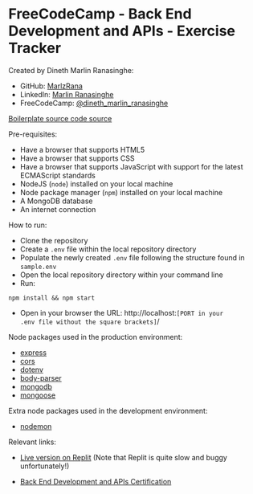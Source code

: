 # FreeCodeCamp - Back End Development and APIs - Exercise Tracker

Created by Dineth Marlin Ranasinghe:

- GitHub: <a href="https://github.com/MarlzRana" target="_blank">MarlzRana</a>
- LinkedIn: <a href="https://www.linkedin.com/in/dineth-marlin-ranasinghe/" target="_blank">Marlin Ranasinghe</a>
- FreeCodeCamp: <a href="https://www.freecodecamp.org/Dineth_Marlin_Ranasinghe" target="_blank">@dineth_marlin_ranasinghe</a>

<a href="https://github.com/freeCodeCamp/boilerplate-project-exercisetracker/" target="_blank">Boilerplate source code source</a>

Pre-requisites:

- Have a browser that supports HTML5
- Have a browser that supports CSS
- Have a browser that supports JavaScript with support for the latest ECMAScript standards
- NodeJS (<code>node</code>) installed on your local machine
- Node package manager (<code>npm</code>) installed on your local machine
- A MongoDB database
- An internet connection

How to run:

- Clone the repository
- Create a <code>.env</code> file within the local repository directory
- Populate the newly created <code>.env</code> file following the structure found in <code>sample.env</code>
- Open the local repository directory within your command line
- Run:
<pre><code>npm install && npm start</code></pre>
- Open in your browser the URL: http://localhost:<code>[PORT in your .env file without the square brackets]</code>/

Node packages used in the production environment:

- <a href="https://www.npmjs.com/package/express" target="_blank">express</a>
- <a href="https://www.npmjs.com/package/cors" target="_blank">cors</a>
- <a href="https://www.npmjs.com/package/dotenv" target="_blank">dotenv</a>
- <a href="https://www.npmjs.com/package/body-parser" target="_blank">body-parser</a>
- <a href="https://www.npmjs.com/package/mongodb" target="_blank">mongodb</a>
- <a href="https://www.npmjs.com/package/mongoose" target="_blank">mongoose</a>

Extra node packages used in the development environment:

- <a href="https://www.npmjs.com/package/nodemon" target="_blank">nodemon</a>

Relevant links:

- <a href="https://boilerplate-project-exercisetracker.marlzrana.repl.co/" target="_blank">Live version on Replit</a> (Note that Replit is quite slow and buggy unfortunately!)

- <a href="https://www.freecodecamp.org/certification/Dineth_Marlin_Ranasinghe/back-end-development-and-apis" target="_blank">Back End Development and APIs Certification</a>
